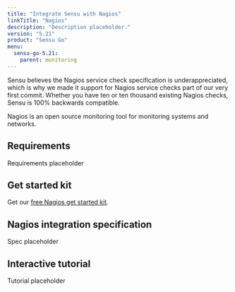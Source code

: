 ```yaml
---
title: "Integrate Sensu with Nagios"
linkTitle: "Nagios"
description: "Description placeholder."
version: "5.21"
product: "Sensu Go"
menu:
  sensu-go-5.21:
    parent: monitoring
---
```


Sensu believes the Nagios service check specification is underappreciated, which is why we made it support for Nagios service checks part of our very first commit.
Whether you have ten or ten thousand existing Nagios checks, Sensu is 100% backwards compatible.

Nagios is an open source monitoring tool for monitoring systems and networks.

## Requirements

Requirements placeholder

## Get started kit

Get our [free Nagios get started kit][1].

## Nagios integration specification

Spec placeholder

## Interactive tutorial

Tutorial placeholder


[1]: https://monitoringlove.sensu.io/nagios
